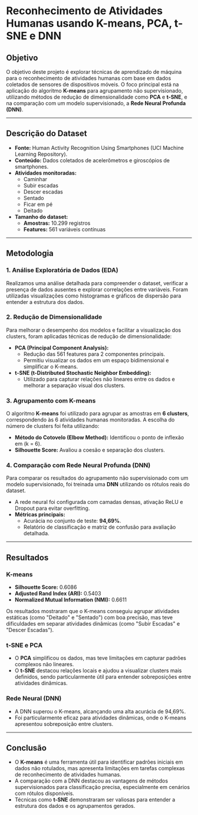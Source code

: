 # **Reconhecimento de Atividades Humanas usando K-means, PCA, t-SNE e DNN**

## **Objetivo**
O objetivo deste projeto é explorar técnicas de aprendizado de máquina para o reconhecimento de atividades humanas com base em dados coletados de sensores de dispositivos móveis. O foco principal está na aplicação do algoritmo **K-means** para agrupamento não supervisionado, utilizando métodos de redução de dimensionalidade como **PCA** e **t-SNE**, e na comparação com um modelo supervisionado, a **Rede Neural Profunda (DNN)**.

---

## **Descrição do Dataset**
- **Fonte:** Human Activity Recognition Using Smartphones (UCI Machine Learning Repository).  
- **Conteúdo:** Dados coletados de acelerômetros e giroscópios de smartphones.  
- **Atividades monitoradas:**
  - Caminhar
  - Subir escadas
  - Descer escadas
  - Sentado
  - Ficar em pé
  - Deitado  
- **Tamanho do dataset:**
  - **Amostras:** 10.299 registros
  - **Features:** 561 variáveis contínuas

---

## **Metodologia**

### **1. Análise Exploratória de Dados (EDA)**
Realizamos uma análise detalhada para compreender o dataset, verificar a presença de dados ausentes e explorar correlações entre variáveis. Foram utilizadas visualizações como histogramas e gráficos de dispersão para entender a estrutura dos dados.

### **2. Redução de Dimensionalidade**
Para melhorar o desempenho dos modelos e facilitar a visualização dos clusters, foram aplicadas técnicas de redução de dimensionalidade:
- **PCA (Principal Component Analysis):**
  - Redução das 561 features para 2 componentes principais.
  - Permitiu visualizar os dados em um espaço bidimensional e simplificar o K-means.  
- **t-SNE (t-Distributed Stochastic Neighbor Embedding):**
  - Utilizado para capturar relações não lineares entre os dados e melhorar a separação visual dos clusters.

### **3. Agrupamento com K-means**
O algoritmo **K-means** foi utilizado para agrupar as amostras em **6 clusters**, correspondendo às 6 atividades humanas monitoradas. A escolha do número de clusters foi feita utilizando:
- **Método do Cotovelo (Elbow Method):** Identificou o ponto de inflexão em \(k = 6\).
- **Silhouette Score:** Avaliou a coesão e separação dos clusters.

### **4. Comparação com Rede Neural Profunda (DNN)**
Para comparar os resultados do agrupamento não supervisionado com um modelo supervisionado, foi treinada uma **DNN** utilizando os rótulos reais do dataset.  
- A rede neural foi configurada com camadas densas, ativação ReLU e Dropout para evitar overfitting.
- **Métricas principais:**
  - Acurácia no conjunto de teste: **94,69%**.
  - Relatório de classificação e matriz de confusão para avaliação detalhada.

---

## **Resultados**

### **K-means**
- **Silhouette Score:** 0.6086  
- **Adjusted Rand Index (ARI):** 0.5403  
- **Normalized Mutual Information (NMI):** 0.6611  

Os resultados mostraram que o K-means conseguiu agrupar atividades estáticas (como "Deitado" e "Sentado") com boa precisão, mas teve dificuldades em separar atividades dinâmicas (como "Subir Escadas" e "Descer Escadas").

### **t-SNE e PCA**
- O **PCA** simplificou os dados, mas teve limitações em capturar padrões complexos não lineares.  
- O **t-SNE** destacou relações locais e ajudou a visualizar clusters mais definidos, sendo particularmente útil para entender sobreposições entre atividades dinâmicas.

### **Rede Neural (DNN)**
- A DNN superou o K-means, alcançando uma alta acurácia de 94,69%.  
- Foi particularmente eficaz para atividades dinâmicas, onde o K-means apresentou sobreposição entre clusters.

---

## **Conclusão**
- O **K-means** é uma ferramenta útil para identificar padrões iniciais em dados não rotulados, mas apresenta limitações em tarefas complexas de reconhecimento de atividades humanas.  
- A comparação com a DNN destacou as vantagens de métodos supervisionados para classificação precisa, especialmente em cenários com rótulos disponíveis.  
- Técnicas como **t-SNE** demonstraram ser valiosas para entender a estrutura dos dados e os agrupamentos gerados.


